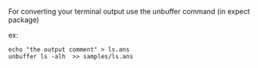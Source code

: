 For converting your terminal output use the unbuffer command (in expect package)


ex:

```console
echo "the output comment" > ls.ans
unbuffer ls -alh  >> samples/ls.ans
```